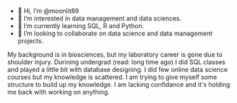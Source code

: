 - 👋 Hi, I’m @moonlit89
- 👀 I’m interested in data management and data sciences. 
- 🌱 I’m currently learning SQL, R and Python.
- 💞️ I’m looking to collaborate on data science and data management projects.

My background is in biosciences, but my laboratory career is gone due to shoulder injury. Durining undergrad (read: long time ago) I did SQL classes and played a little bit with database designing. I did few online data science courses but my knowledge is scattered. I am trying to give myself some structure to build up my knowledge. I am lacking confidance and it's holding me back with working on anything. 

<!---
moonlit89/moonlit89 is a ✨ special ✨ repository because its `README.md` (this file) appears on your GitHub profile.
You can click the Preview link to take a look at your changes.
--->
